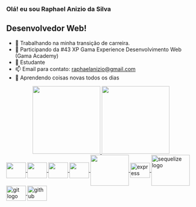 ### Olá! eu sou Raphael Anizio da Silva
## Desenvolvedor Web! 

- 🔭 Trabalhando na minha transição de carreira.
- 🌱 Participando da #43 XP Gama Experience Desenvolvimento Web (Gama Academy)
- 🌱 Estudante
- 📫 Email para contato: raphaelanizio@gmail.com
- 💭 Aprendendo coisas novas todos os dias

<div style="display: inline_block"  align="center">
  <a href="https://github.com/raphaelaniziodasilva">
  <img height="180em" src="https://github-readme-stats.vercel.app/api?username=raphaelaniziodasilva&show_icons=true&theme=dark&include_all_commits=true&count_private=true"/>
  <img height="180em" src="https://github-readme-stats.vercel.app/api/top-langs/?username=raphaelaniziodasilva&layout=compact&langs_count=7&theme=dark"/>
</div> 
  
  <img align="center" src="https://cdn.jsdelivr.net/gh/devicons/devicon/icons/javascript/javascript-original.svg" height="42" width="52" />
  
  <img align="center" src="https://cdn.jsdelivr.net/gh/devicons/devicon/icons/html5/html5-original-wordmark.svg" height="42" width="52" />
 
  <img align="center"  src="https://cdn.jsdelivr.net/gh/devicons/devicon/icons/css3/css3-original-wordmark.svg"  height="42" width="52" />
            
  <img align="center"  src="https://cdn.jsdelivr.net/gh/devicons/devicon/icons/nodejs/nodejs-original.svg" height="42" width="52"/>
  
  <img align="center" src="https://cdn.jsdelivr.net/gh/devicons/devicon/icons/mysql/mysql-plain-wordmark.svg" height="82" width="102" />
  
  <img align="center" src="https://cdn.jsdelivr.net/gh/devicons/devicon/icons/express/express-original.svg" height="40" width="52" alt="express logo"  />
  
   <img align="center" src="https://cdn.jsdelivr.net/gh/devicons/devicon/icons/sequelize/sequelize-plain-wordmark.svg" height="82" width="102" alt="sequelize logo" />  
  
   <img align="center" src="https://cdn.jsdelivr.net/gh/devicons/devicon/icons/git/git-original.svg" height="40" width="52" alt="git logo"  />
   
  <img align="center" src="https://cdn.jsdelivr.net/gh/devicons/devicon/icons/github/github-original.svg" height="40" width="52" alt="github logo"  />
